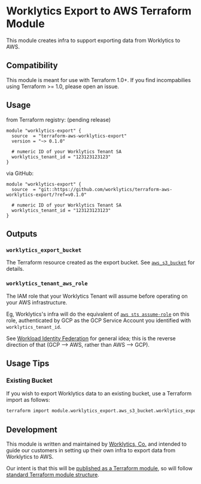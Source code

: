 # Worklytics Export to AWS Terraform Module

This module creates infra to support exporting data from Worklytics to AWS.

## Compatibility
This module is meant for use with Terraform 1.0+. If you find incompabilies
using Terraform >= 1.0, please open an issue.

## Usage

from Terraform registry: (pending release)
```hcl
module "worklytics-export" {
  source  = "terraform-aws-worklytics-export"
  version = "~> 0.1.0"

  # numeric ID of your Worklytics Tenant SA
  worklytics_tenant_id = "123123123123"
}
```

via GitHub:
```hcl
module "worklytics-export" {
  source  = "git::https://github.com/worklytics/terraform-aws-worklytics-export/?ref=v0.1.0"

  # numeric ID of your Worklytics Tenant SA
  worklytics_tenant_id = "123123123123"
}
```

## Outputs

### `worklytics_export_bucket`
The Terraform resource created as the export bucket. See [`aws_s3_bucket`](https://registry.terraform.io/providers/hashicorp/aws/latest/docs/resources/s3_bucket) for details.

### `worklytics_tenant_aws_role`
The IAM role that your Worklytics Tenant will assume before operating on your AWS infrastructure.

Eg, Worklytics's infra will do the equivalent of [`aws sts assume-role`](https://docs.aws.amazon.com/cli/latest/reference/sts/assume-role.html)
on this role, authenticated by GCP as the GCP Service Account you identified with `worklytics_tenant_id`.

See [Workload Identity Federation](https://cloud.google.com/iam/docs/workload-identity-federation)
for general idea; this is the reverse direction of that (GCP --> AWS, rather than AWS --> GCP).


## Usage Tips

### Existing Bucket

If you wish to export Worklytics data to an existing bucket, use a Terraform import as follows:

```bash
terraform import module.worklytics_export.aws_s3_bucket.worklytics_export <bucket_name>
```

## Development

This module is written and maintained by [Worklytics, Co.](https://worklytics.co/) and intended to
guide our customers in setting up their own infra to export data from Worklytics to AWS.

Our intent is that this will be [published as a Terraform module](https://developer.hashicorp.com/terraform/registry/modules/publish), so will follow [standard Terraform
module structure](https://developer.hashicorp.com/terraform/language/modules/develop/structure).

